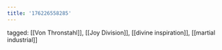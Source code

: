 ```yaml
---
title: '176226558285'
---
```

tagged: [[Von Thronstahl]], [[Joy Division]], [[divine inspiration]], [[martial industrial]]
<iframe frameborder="0" height="1" id="ga_target" scrolling="no" style="background-color:transparent; overflow:hidden; position:absolute; top:0; left:0; z-index:9999;" width="1"></iframe>